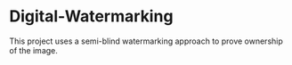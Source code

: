 # Digital-Watermarking
This project uses a semi-blind watermarking approach to prove ownership of the image.
